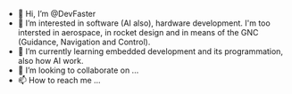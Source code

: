 - 👋 Hi, I’m @DevFaster
- 👀 I’m interested in software (AI also), hardware development. I'm too intersted in aerospace, in rocket design and in means of the GNC (Guidance, Navigation and Control).
- 🌱 I’m currently learning embedded development and its programmation, also how AI work.
- 💞️ I’m looking to collaborate on ...
- 📫 How to reach me ...

<!---
DevFaster/DevFaster is a ✨ special ✨ repository because its `README.md` (this file) appears on your GitHub profile.
You can click the Preview link to take a look at your changes.
--->
